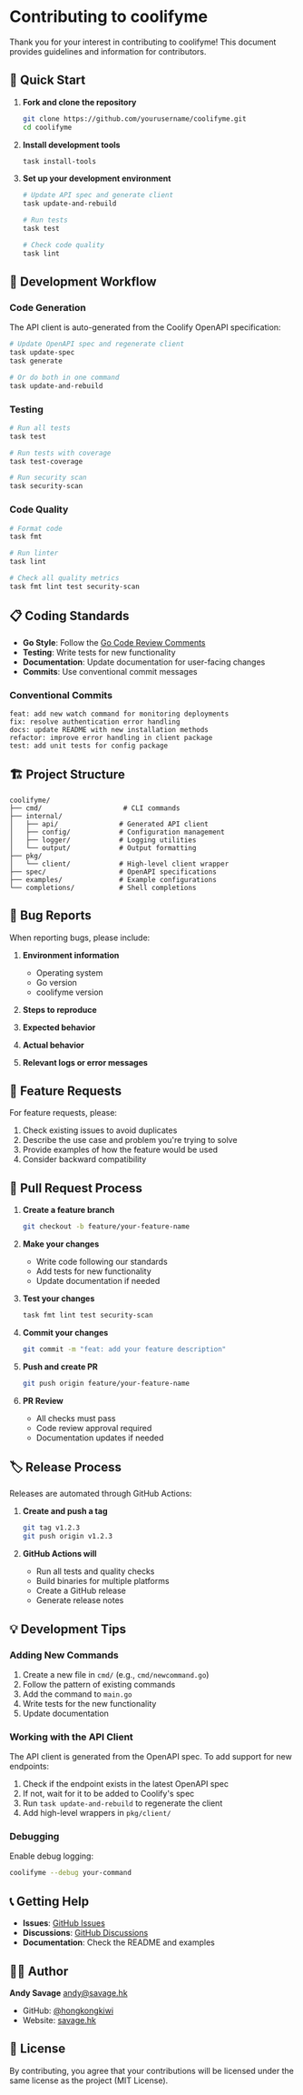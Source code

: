 # Contributing to coolifyme

Thank you for your interest in contributing to coolifyme! This document provides guidelines and information for contributors.

## 🚀 Quick Start

1. **Fork and clone the repository**
   ```bash
   git clone https://github.com/yourusername/coolifyme.git
   cd coolifyme
   ```

2. **Install development tools**
   ```bash
   task install-tools
   ```

3. **Set up your development environment**
   ```bash
   # Update API spec and generate client
   task update-and-rebuild
   
   # Run tests
   task test
   
   # Check code quality
   task lint
   ```

## 🔧 Development Workflow

### Code Generation
The API client is auto-generated from the Coolify OpenAPI specification:

```bash
# Update OpenAPI spec and regenerate client
task update-spec
task generate

# Or do both in one command
task update-and-rebuild
```

### Testing
```bash
# Run all tests
task test

# Run tests with coverage
task test-coverage

# Run security scan
task security-scan
```

### Code Quality
```bash
# Format code
task fmt

# Run linter
task lint

# Check all quality metrics
task fmt lint test security-scan
```

## 📋 Coding Standards

- **Go Style**: Follow the [Go Code Review Comments](https://github.com/golang/go/wiki/CodeReviewComments)
- **Testing**: Write tests for new functionality
- **Documentation**: Update documentation for user-facing changes
- **Commits**: Use conventional commit messages

### Conventional Commits
```
feat: add new watch command for monitoring deployments
fix: resolve authentication error handling
docs: update README with new installation methods
refactor: improve error handling in client package
test: add unit tests for config package
```

## 🏗️ Project Structure

```
coolifyme/
├── cmd/                    # CLI commands
├── internal/
│   ├── api/               # Generated API client
│   ├── config/            # Configuration management
│   ├── logger/            # Logging utilities
│   └── output/            # Output formatting
├── pkg/
│   └── client/            # High-level client wrapper
├── spec/                  # OpenAPI specifications
├── examples/              # Example configurations
└── completions/           # Shell completions
```

## 🐛 Bug Reports

When reporting bugs, please include:

1. **Environment information**
   - Operating system
   - Go version
   - coolifyme version

2. **Steps to reproduce**
3. **Expected behavior**
4. **Actual behavior**
5. **Relevant logs or error messages**

## 🎯 Feature Requests

For feature requests, please:

1. Check existing issues to avoid duplicates
2. Describe the use case and problem you're trying to solve
3. Provide examples of how the feature would be used
4. Consider backward compatibility

## 🔄 Pull Request Process

1. **Create a feature branch**
   ```bash
   git checkout -b feature/your-feature-name
   ```

2. **Make your changes**
   - Write code following our standards
   - Add tests for new functionality
   - Update documentation if needed

3. **Test your changes**
   ```bash
   task fmt lint test security-scan
   ```

4. **Commit your changes**
   ```bash
   git commit -m "feat: add your feature description"
   ```

5. **Push and create PR**
   ```bash
   git push origin feature/your-feature-name
   ```

6. **PR Review**
   - All checks must pass
   - Code review approval required
   - Documentation updates if needed

## 🏷️ Release Process

Releases are automated through GitHub Actions:

1. **Create and push a tag**
   ```bash
   git tag v1.2.3
   git push origin v1.2.3
   ```

2. **GitHub Actions will**
   - Run all tests and quality checks
   - Build binaries for multiple platforms
   - Create a GitHub release
   - Generate release notes

## 💡 Development Tips

### Adding New Commands
1. Create a new file in `cmd/` (e.g., `cmd/newcommand.go`)
2. Follow the pattern of existing commands
3. Add the command to `main.go`
4. Write tests for the new functionality
5. Update documentation

### Working with the API Client
The API client is generated from the OpenAPI spec. To add support for new endpoints:

1. Check if the endpoint exists in the latest OpenAPI spec
2. If not, wait for it to be added to Coolify's spec
3. Run `task update-and-rebuild` to regenerate the client
4. Add high-level wrappers in `pkg/client/`

### Debugging
Enable debug logging:
```bash
coolifyme --debug your-command
```

## 📞 Getting Help

- **Issues**: [GitHub Issues](https://github.com/hongkongkiwi/coolifyme/issues)
- **Discussions**: [GitHub Discussions](https://github.com/hongkongkiwi/coolifyme/discussions)
- **Documentation**: Check the README and examples

## 👨‍💻 Author

**Andy Savage** <andy@savage.hk>
- GitHub: [@hongkongkiwi](https://github.com/hongkongkiwi)
- Website: [savage.hk](https://savage.hk)

## 📄 License

By contributing, you agree that your contributions will be licensed under the same license as the project (MIT License).